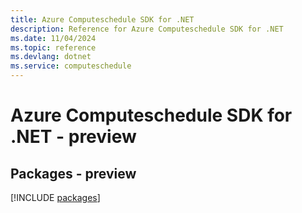 ```yaml
---
title: Azure Computeschedule SDK for .NET
description: Reference for Azure Computeschedule SDK for .NET
ms.date: 11/04/2024
ms.topic: reference
ms.devlang: dotnet
ms.service: computeschedule
---
```

# Azure Computeschedule SDK for .NET - preview
## Packages - preview
[!INCLUDE [packages](computeschedule-index.md)]
